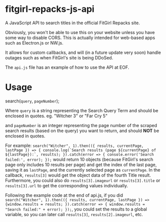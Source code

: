 # fitgirl-repacks-js-api
A JavaScript API to search titles in the official FitGirl Repacks site.

Obviously, you won't be able to use this on your website unless you have some way to disable CORS. This is actually intended for web-based apps such as Electron.js or NW.js.

It allows for custom callbacks, and will (in a future update very soon) handle outages such as when FitGirl's site is being DDoSed.

The `api.js` file has an example of how to use the API at EOF.

# Usage
search(`query`, `pageNumber`);


Where `query` is a string representing the Search Query Term and should be enclosed in quotes. eg. "Witcher 3" or "Far Cry 5"

and `pageNumber` is an integer representing the page number of the scraped search results (based on the query) you want to return, and should **NOT** be enclosed in quotes.

For example:
``search("Witcher", 1).then(({ results, currentPage, lastPage }) => {
    console.log(`Search results (page ${currentPage} of ${lastPage}):`, results);
}).catch(error => {
    console.error('Search failed:', error);
});`` would return 10 objects (because FitGirl's search page only includes 10 results per page) and get the index of the last page, saving it as `lastPage`, and the currently selected page as `currentPage`. In the callback, `results[3]` would get the object data of the fourth Title result. Furthermore, you could also do `results[3].imageurl` or `results[3].title` or `results[3].url` to get the corresponding values individually.

Following the example code at the end of api.js, if you did ``search("Witcher", 1).then(({ results, currentPage, lastPage }) => {window.results = results; }).catch(error => { window.results = "Search failed:" + error); });``, you could set the results to a global variable, so you can later call `results[3]`, `results[2].imageurl`, etc.
